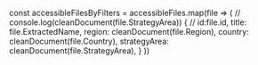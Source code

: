 const accessibleFilesByFilters = accessibleFiles.map(file => (
            // console.log(cleanDocument(file.StrategyArea))
            {
                // id:file.id,
                title: file.ExtractedName,
                region: cleanDocument(file.Region),
                country: cleanDocument(file.Country),
                strategyArea: cleanDocument(file.StrategyArea),
            }
        ))
